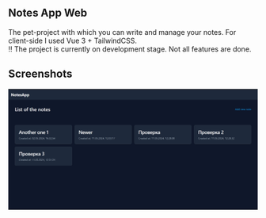 ## Notes App Web
The pet-project with which you can write and manage your notes. For client-side I used Vue 3 + TailwindCSS. </br>
‼️ The project is currently on development stage. Not all features are done.
## Screenshots
<img src="https://raw.githubusercontent.com/jezmunh/NotesApp-Web/main/screenshots/screenshot2.png" alt="screenshot" />

